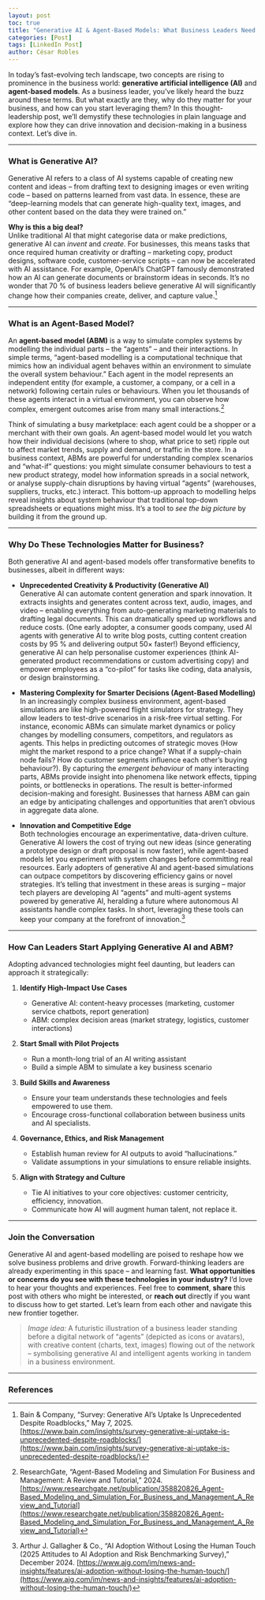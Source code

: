 ```yaml
---
layout: post
toc: true
title: "Generative AI & Agent-Based Models: What Business Leaders Need to Know"
categories: [Post]
tags: [LinkedIn Post]
author: César Robles
---
```

In today’s fast-evolving tech landscape, two concepts are rising to prominence in the business world: **generative artificial intelligence (AI)** and **agent-based models**. As a business leader, you’ve likely heard the buzz around these terms. But what exactly are they, why do they matter for your business, and how can you start leveraging them? In this thought-leadership post, we’ll demystify these technologies in plain language and explore how they can drive innovation and decision-making in a business context. Let’s dive in.

---

### What is Generative AI?

Generative AI refers to a class of AI systems capable of creating new content and ideas – from drafting text to designing images or even writing code – based on patterns learned from vast data. In essence, these are “deep-learning models that can generate high-quality text, images, and other content based on the data they were trained on.”

**Why is this a big deal?**  
Unlike traditional AI that might categorise data or make predictions, generative AI can _invent_ and _create_. For businesses, this means tasks that once required human creativity or drafting – marketing copy, product designs, software code, customer-service scripts – can now be accelerated with AI assistance. For example, OpenAI’s ChatGPT famously demonstrated how an AI can generate documents or brainstorm ideas in seconds. It’s no wonder that 70 % of business leaders believe generative AI will significantly change how their companies create, deliver, and capture value.[^1]

---

### What is an Agent-Based Model?

An **agent-based model (ABM)** is a way to simulate complex systems by modelling the individual parts – the “agents” – and their interactions. In simple terms, “agent-based modelling is a computational technique that mimics how an individual agent behaves within an environment to simulate the overall system behaviour.” Each agent in the model represents an independent entity (for example, a customer, a company, or a cell in a network) following certain rules or behaviours. When you let thousands of these agents interact in a virtual environment, you can observe how complex, emergent outcomes arise from many small interactions.[^2]

Think of simulating a busy marketplace: each agent could be a shopper or a merchant with their own goals. An agent-based model would let you watch how their individual decisions (where to shop, what price to set) ripple out to affect market trends, supply and demand, or traffic in the store. In a business context, ABMs are powerful for understanding complex scenarios and “what-if” questions: you might simulate consumer behaviours to test a new product strategy, model how information spreads in a social network, or analyse supply-chain disruptions by having virtual “agents” (warehouses, suppliers, trucks, etc.) interact. This bottom-up approach to modelling helps reveal insights about system behaviour that traditional top-down spreadsheets or equations might miss. It’s a tool to _see the big picture_ by building it from the ground up.

---

### Why Do These Technologies Matter for Business?

Both generative AI and agent-based models offer transformative benefits to businesses, albeit in different ways:

- **Unprecedented Creativity & Productivity (Generative AI)**  
  Generative AI can automate content generation and spark innovation. It extracts insights and generates content across text, audio, images, and video – enabling everything from auto-generating marketing materials to drafting legal documents. This can dramatically speed up workflows and reduce costs. (One early adopter, a consumer goods company, used AI agents with generative AI to write blog posts, cutting content creation costs by 95 % and delivering output 50× faster!) Beyond efficiency, generative AI can help personalise customer experiences (think AI-generated product recommendations or custom advertising copy) and empower employees as a “co-pilot” for tasks like coding, data analysis, or design brainstorming.

- **Mastering Complexity for Smarter Decisions (Agent-Based Modelling)**  
  In an increasingly complex business environment, agent-based simulations are like high-powered flight simulators for strategy. They allow leaders to test-drive scenarios in a risk-free virtual setting. For instance, economic ABMs can simulate market dynamics or policy changes by modelling consumers, competitors, and regulators as agents. This helps in predicting outcomes of strategic moves (How might the market respond to a price change? What if a supply-chain node fails? How do customer segments influence each other’s buying behaviour?). By capturing the _emergent behaviour_ of many interacting parts, ABMs provide insight into phenomena like network effects, tipping points, or bottlenecks in operations. The result is better-informed decision-making and foresight. Businesses that harness ABM can gain an edge by anticipating challenges and opportunities that aren’t obvious in aggregate data alone.

- **Innovation and Competitive Edge**  
  Both technologies encourage an experimentative, data-driven culture. Generative AI lowers the cost of trying out new ideas (since generating a prototype design or draft proposal is now faster), while agent-based models let you experiment with system changes before committing real resources. Early adopters of generative AI and agent-based simulations can outpace competitors by discovering efficiency gains or novel strategies. It’s telling that investment in these areas is surging – major tech players are developing AI “agents” and multi-agent systems powered by generative AI, heralding a future where autonomous AI assistants handle complex tasks. In short, leveraging these tools can keep your company at the forefront of innovation.[^3]

---

### How Can Leaders Start Applying Generative AI and ABM?

Adopting advanced technologies might feel daunting, but leaders can approach it strategically:

1. **Identify High-Impact Use Cases**  
   - Generative AI: content-heavy processes (marketing, customer service chatbots, report generation)  
   - ABM: complex decision areas (market strategy, logistics, customer interactions)

2. **Start Small with Pilot Projects**  
   - Run a month-long trial of an AI writing assistant  
   - Build a simple ABM to simulate a key business scenario

3. **Build Skills and Awareness**  
   - Ensure your team understands these technologies and feels empowered to use them.  
   - Encourage cross-functional collaboration between business units and AI specialists.

4. **Governance, Ethics, and Risk Management**  
   - Establish human review for AI outputs to avoid “hallucinations.”  
   - Validate assumptions in your simulations to ensure reliable insights.

5. **Align with Strategy and Culture**  
   - Tie AI initiatives to your core objectives: customer centricity, efficiency, innovation.  
   - Communicate how AI will augment human talent, not replace it.

---

### Join the Conversation

Generative AI and agent-based modelling are poised to reshape how we solve business problems and drive growth. Forward-thinking leaders are already experimenting in this space – and learning fast. **What opportunities or concerns do you see with these technologies in your industry?** I’d love to hear your thoughts and experiences. Feel free to **comment**, **share** this post with others who might be interested, or **reach out** directly if you want to discuss how to get started. Let’s learn from each other and navigate this new frontier together.

> *Image idea:* A futuristic illustration of a business leader standing before a digital network of “agents” (depicted as icons or avatars), with creative content (charts, text, images) flowing out of the network – symbolising generative AI and intelligent agents working in tandem in a business environment.

---

### References

[^1]: Bain & Company, “Survey: Generative AI’s Uptake Is Unprecedented Despite Roadblocks,” May 7, 2025. [https://www.bain.com/insights/survey-generative-ai-uptake-is-unprecedented-despite-roadblocks/](https://www.bain.com/insights/survey-generative-ai-uptake-is-unprecedented-despite-roadblocks/)  
[^2]: ResearchGate, “Agent-Based Modeling and Simulation For Business and Management: A Review and Tutorial,” 2024. [https://www.researchgate.net/publication/358820826_Agent-Based_Modeling_and_Simulation_For_Business_and_Management_A_Review_and_Tutorial](https://www.researchgate.net/publication/358820826_Agent-Based_Modeling_and_Simulation_For_Business_and_Management_A_Review_and_Tutorial)  
[^3]: Arthur J. Gallagher & Co., “AI Adoption Without Losing the Human Touch (2025 Attitudes to AI Adoption and Risk Benchmarking Survey),” December 2024. [https://www.ajg.com/im/news-and-insights/features/ai-adoption-without-losing-the-human-touch/](https://www.ajg.com/im/news-and-insights/features/ai-adoption-without-losing-the-human-touch/)  
[^4]: North CM & Macal CJ, “Agent-based modelling: Methods and techniques for simulating human systems,” *Proceedings of the National Academy of Sciences*, 2008. [https://www.ncbi.nlm.nih.gov/pmc/articles/PMC128598/](https://www.ncbi.nlm.nih.gov/pmc/articles/PMC128598/)  
